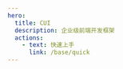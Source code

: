 ```yaml
---
hero:
  title: CUI
  description: 企业级前端开发框架
  actions:
    - text: 快速上手
      link: /base/quick
---
```

